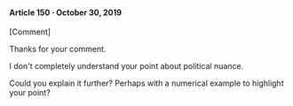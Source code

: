 #### Article 150 · October 30, 2019

[Comment]

Thanks for your comment.

I don't completely understand your point about political nuance.

Could you explain it further? Perhaps with a numerical example to highlight your point?